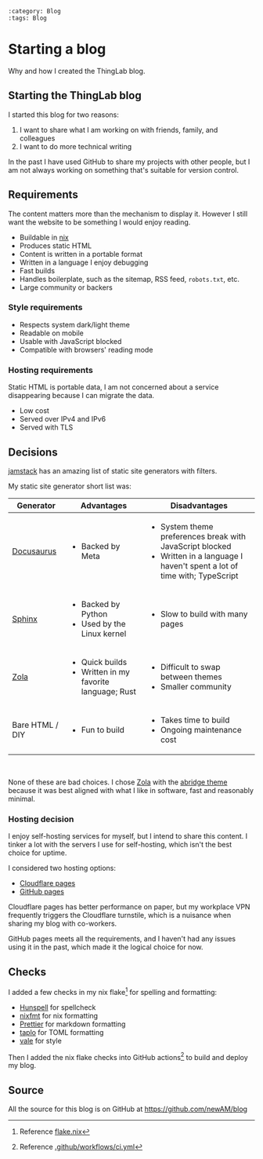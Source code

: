 ```{post} 2024-12-11
:category: Blog
:tags: Blog
```

# Starting a blog

Why and how I created the ThingLab blog.

## Starting the ThingLab blog

I started this blog for two reasons:

1. I want to share what I am working on with friends, family, and colleagues
2. I want to do more technical writing

In the past I have used GitHub to share my projects with other people, but I am not always working on something that's suitable for version control.

## Requirements

The content matters more than the mechanism to display it.
However I still want the website to be something I would enjoy reading.

- Buildable in [nix]
- Produces static HTML
- Content is written in a portable format
- Written in a language I enjoy debugging
- Fast builds
- Handles boilerplate, such as the sitemap, RSS feed, `robots.txt`, etc.
- Large community or backers

### Style requirements

- Respects system dark/light theme
- Readable on mobile
- Usable with JavaScript blocked
- Compatible with browsers' reading mode

### Hosting requirements

Static HTML is portable data, I am not concerned about a service disappearing because I can migrate the data.

- Low cost
- Served over IPv4 and IPv6
- Served with TLS

## Decisions

[jamstack] has an amazing list of static site generators with filters.

My static site generator short list was:

<table>
  <thead>
    <tr>
      <th>Generator</th>
      <th>Advantages</th>
      <th>Disadvantages</th>
    </tr>
  </thead>
  <tbody>
    <tr>
      <td><a href="https://docusaurus.io/blog">Docusaurus</a></td>
      <td><ul><li>Backed by Meta</li></ul></td>
      <td>
          <ul>
              <li>System theme preferences break with JavaScript blocked</li>
              <li>Written in a language I haven't spent a lot of time with; TypeScript</li>
          </ul>
      </td>
    </tr>
    <tr>
      <td><a href="https://www.sphinx-doc.org/en/master">Sphinx</a></td>
      <td>
          <ul>
              <li>Backed by Python</li>
              <li>Used by the Linux kernel</li>
          </ul>
      </td>
      <td>
          <ul>
              <li>Slow to build with many pages</li>
          </ul>
      </td>
    </tr>
    <tr>
      <td><a href="https://www.getzola.org">Zola</a></td>
      <td>
        <ul>
          <li>Quick builds</li>
          <li>Written in my favorite language; Rust</li>
        </ul>
      </td>
      <td>
        <ul>
          <li>Difficult to swap between themes</li>
          <li>Smaller community</li>
        </ul>
      </td>
    </tr>
  <tr>
    <td>Bare HTML / DIY</td>
    <td>
      <ul>
        <li>Fun to build</li>
      </ul>
    </td>
    <td>
      <ul>
        <li>Takes time to build</li>
        <li>Ongoing maintenance cost</li>
      </ul>
    </td>
  </tr>
  </tbody>
</table>
</br>

None of these are bad choices. I chose [Zola] with the [abridge theme] because it was best aligned with what I like in software, fast and reasonably minimal.

### Hosting decision

I enjoy self-hosting services for myself, but I intend to share this content.
I tinker a lot with the servers I use for self-hosting, which isn't the best choice for uptime.

I considered two hosting options:

- [Cloudflare pages](https://pages.cloudflare.com)
- [GitHub pages](https://pages.github.com)

Cloudflare pages has better performance on paper, but my workplace VPN frequently triggers the Cloudflare turnstile, which is a nuisance when sharing my blog with co-workers.

GitHub pages meets all the requirements, and I haven't had any issues using it in the past, which made it the logical choice for now.

## Checks

I added a few checks in my nix flake[^1] for spelling and formatting:

- [Hunspell](https://hunspell.github.io) for spellcheck
- [nixfmt](https://github.com/NixOS/nixfmt) for nix formatting
- [Prettier](https://prettier.io) for markdown formatting
- [taplo](https://github.com/tamasfe/taplo) for TOML formatting
- [vale](https://vale.sh) for style

Then I added the nix flake checks into GitHub actions[^2] to build and deploy my blog.

## Source

All the source for this blog is on GitHub at <https://github.com/newAM/blog>

[nix]: https://nixos.org
[jamstack]: https://jamstack.org/generators
[Zola]: https://www.getzola.org
[abridge theme]: https://abridge.pages.dev

[^1]: Reference [flake.nix](https://github.com/newAM/blog/blob/93100abad5af746969105dd4c62c55514787b9d0/flake.nix#L53-L160)

[^2]: Reference [.github/workflows/ci.yml](https://github.com/newAM/blog/blob/93100abad5af746969105dd4c62c55514787b9d0/.github/workflows/ci.yml)

